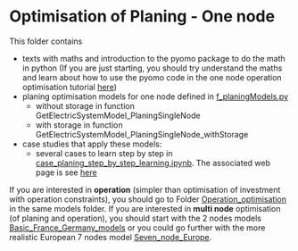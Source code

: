 
# Optimisation of Planing - One node
This folder contains 

 - texts with maths and introduction to the pyomo package to do the math in python (If you are just starting, you should try understand the maths and learn about how to use the pyomo code in the one node operation optimisation tutorial [here](https://robingirard.github.io/Energy-Alternatives-Planing/Models/Basic_France_models/Operation_optimisation/case_operation_step_by_step_learning.html))
 - planing optimisation models for one node defined in [f_planingModels.py](./f_planningModels.py)
   - without storage in function GetElectricSystemModel_PlaningSingleNode 
   - with storage in function GetElectricSystemModel_PlaningSingleNode_withStorage 
 - case studies that apply these models:
   - several cases to learn step by step in [case_planing_step_by_step_learning.ipynb](./case_planning_step_by_step_learning.ipynb). The associated web page is see [here](https://robingirard.github.io/Energy-Alternatives-Planing/Models/Basic_France_models/Planing_optimisation/case_planing_step_by_step_learning.html)
 
If you are interested in **operation** (simpler than optimisation of investment with operation constraints), you should go to Folder [Operation_optimisation](./../Operation_optimisation/README.md) in the same models folder. 
If you are interested in **multi node** optimisation (of planing and operation), you should start with the 2 nodes models [Basic_France_Germany_models](./../Basic_France_Germany_models/README.md) or you could go further with the more realistic European 7 nodes model [Seven_node_Europe](./../Seven_node_Europe/README.md). 

